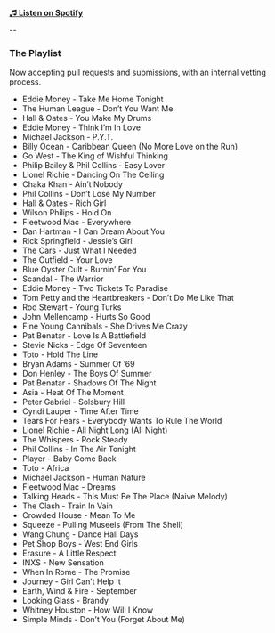 **[♫ Listen on Spotify](https://play.spotify.com/user/mlettini/playlist/1BPWZYTfqbOKwC8Vigh8EI)**

--

### The Playlist

Now accepting pull requests and submissions, with an internal vetting process.

* Eddie Money - Take Me Home Tonight
* The Human League - Don’t You Want Me
* Hall & Oates - You Make My Drums
* Eddie Money - Think I’m In Love
* Michael Jackson - P.Y.T.
* Billy Ocean - Caribbean Queen (No More Love on the Run)
* Go West - The King of Wishful Thinking
* Philip Bailey & Phil Collins - Easy Lover
* Lionel Richie - Dancing On The Ceiling
* Chaka Khan - Ain’t Nobody
* Phil Collins - Don’t Lose My Number
* Hall & Oates - Rich Girl
* Wilson Philips - Hold On
* Fleetwood Mac - Everywhere
* Dan Hartman - I Can Dream About You
* Rick Springfield - Jessie’s Girl
* The Cars - Just What I Needed
* The Outfield - Your Love
* Blue Oyster Cult - Burnin’ For You
* Scandal - The Warrior
* Eddie Money - Two Tickets To Paradise
* Tom Petty and the Heartbreakers - Don’t Do Me Like That
* Rod Stewart - Young Turks
* John Mellencamp - Hurts So Good
* Fine Young Cannibals - She Drives Me Crazy
* Pat Benatar - Love Is A Battlefield
* Stevie Nicks - Edge Of Seventeen
* Toto - Hold The Line
* Bryan Adams - Summer Of ’69
* Don Henley - The Boys Of Summer
* Pat Benatar - Shadows Of The Night
* Asia - Heat Of The Moment
* Peter Gabriel - Solsbury Hill
* Cyndi Lauper - Time After Time
* Tears For Fears - Everybody Wants To Rule The World
* Lionel Richie - All Night Long (All Night)
* The Whispers - Rock Steady
* Phil Collins - In The Air Tonight
* Player - Baby Come Back
* Toto - Africa
* Michael Jackson - Human Nature
* Fleetwood Mac - Dreams
* Talking Heads - This Must Be The Place (Naive Melody)
* The Clash - Train In Vain
* Crowded House - Mean To Me
* Squeeze - Pulling Museels (From The Shell)
* Wang Chung - Dance Hall Days
* Pet Shop Boys - West End Girls
* Erasure - A Little Respect
* INXS - New Sensation
* When In Rome - The Promise
* Journey - Girl Can’t Help It
* Earth, Wind & Fire - September
* Looking Glass - Brandy
* Whitney Houston - How Will I Know
* Simple Minds - Don’t You (Forget About Me)
